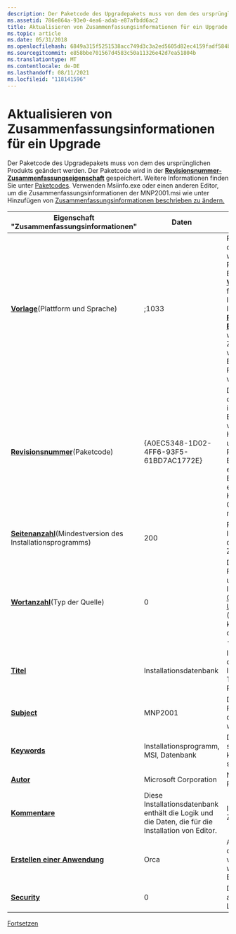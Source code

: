 ```yaml
---
description: Der Paketcode des Upgradepakets muss von dem des ursprünglichen Produkts geändert werden.
ms.assetid: 786e864a-93e0-4ea6-adab-e87afbdd6ac2
title: Aktualisieren von Zusammenfassungsinformationen für ein Upgrade
ms.topic: article
ms.date: 05/31/2018
ms.openlocfilehash: 6849a315f5251538acc749d3c3a2ed5605d82ec4159fadf584b5a087a9beaeee
ms.sourcegitcommit: e858bbe701567d4583c50a11326e42d7ea51804b
ms.translationtype: MT
ms.contentlocale: de-DE
ms.lasthandoff: 08/11/2021
ms.locfileid: "118141596"
---
```

# <a name="updating-summary-information-for-an-upgrade"></a>Aktualisieren von Zusammenfassungsinformationen für ein Upgrade

Der Paketcode des Upgradepakets muss von dem des ursprünglichen Produkts geändert werden. Der Paketcode wird in der [**Revisionsnummer-Zusammenfassungseigenschaft**](revision-number-summary.md) gespeichert. Weitere Informationen finden Sie unter [Paketcodes](package-codes.md). Verwenden Msiinfo.exe oder einen anderen Editor, um die Zusammenfassungsinformationen der MNP2001.msi wie unter Hinzufügen von [Zusammenfassungsinformationen beschrieben zu ändern.](adding-summary-information.md)



| Eigenschaft "Zusammenfassungsinformationen"                                                   | Daten                                                                             | Hinweise                                                                                                                                                                                                                                                                                                                                                                                                |
|--------------------------------------------------------------------------------|----------------------------------------------------------------------------------|------------------------------------------------------------------------------------------------------------------------------------------------------------------------------------------------------------------------------------------------------------------------------------------------------------------------------------------------------------------------------------------------------|
| [**Vorlage**](template-summary.md)(Plattform und Sprache)<br/>         | ;1033                                                                            | Plattform und Sprache, die von der Datenbank verwendet werden. Wenn die Plattformspezifikation im Eigenschaftswert [**Vorlagenzusammenfassung**](template-summary.md) fehlt, geht das Installationsprogramm von der Intel-Architektur aus. Die [**ProductLanguage-Eigenschaft**](productlanguage.md) aus der Datenbank wird in der Regel für diese Zusammenfassungseigenschaft verwendet. Die Sprach-ID des Beispiels gibt an, dass das Paket englisch (USA) verwendet. |
| [**Revisionsnummer**](revision-number-summary.md)(Paketcode)<br/>    | {A0EC5348-1D02-4FF6-93F5-61BD7AC1772E}                                           | Dies ist die [Paketcode-GUID,](guid.md) die das Beispielpaket eindeutig identifiziert. Wenn Sie dieses Beispiel reproduzieren, verwenden Sie ein Hilfsprogramm wie GUIDGEN, um eine andere GUID für Ihr Paket zu generieren. Die Ergebnisse von GUIDGEN enthalten Kleinbuchstaben. Beachten Sie, dass Sie für einen gültigen Paketcode alle Kleinbuchstaben in Großbuchstaben ändern müssen.                                                     |
| [**Seitenanzahl**](page-count-summary.md)(Mindestversion des Installationsprogramms)<br/> | 200                                                                              | Für mindestens Windows Installer-Version 2.0 sollte diese Eigenschaft auf die ganze Zahl 200 festgelegt werden.                                                                                                                                                                                                                                                                                                         |
| [**Wortanzahl**](word-count-summary.md)(Typ der Quelle)<br/>            | 0                                                                                | Der globale Quelltyp für das Paket sind lange Dateinamen und unkomprimiert. Weitere Informationen finden Sie unter [Compressed and Uncompressed Sources](compressed-and-uncompressed-sources.md) (Komprimierte und nicht komprimierte Quellen) und in der Beschreibung der Attributes -Spalte der [File-Tabelle.](file-table.md)                                                                                                                               |
| [**Titel**](title-summary.md)                                                 | Installationsdatenbank                                                            | Informiert Benutzer darüber, dass diese Datenbank für eine Installation und nicht für eine Transformation oder einen Patch verwendet wird.                                                                                                                                                                                                                                                                                                          |
| [**Subject**](subject-summary.md)                                             | MNP2001                                                                          | Dateibrowser können dies als Produkt anzeigen, das mit dieser Datenbank installiert werden soll.                                                                                                                                                                                                                                                                                                                    |
| [**Keywords**](keywords-summary.md)                                           | Installationsprogramm, MSI, Datenbank                                                         | Dateibrowser, die schlüsselwortsuchen können, können nach diesen Wörtern suchen.                                                                                                                                                                                                                                                                                                                      |
| [**Autor**](author-summary.md)                                               | Microsoft Corporation                                                            | Name des Herstellers des Produkts.                                                                                                                                                                                                                                                                                                                                                                  |
| [**Kommentare**](comments-summary.md)                                           | Diese Installationsdatenbank enthält die Logik und die Daten, die für die Installation von Editor. | Informiert Benutzer über den Zweck dieser Datenbank.                                                                                                                                                                                                                                                                                                                                                    |
| [**Erstellen einer Anwendung**](creating-application-summary.md)                   | Orca                                                                             | Anwendung, die zum Erstellen der Installationsdatenbank verwendet wird. Im Beispiel wird der Orca-Datenbank-Editor als Beispiel angegeben.                                                                                                                                                                                                                                                                                   |
| [**Security**](security-summary.md)                                           | 0                                                                                | Die Beispieldatenbank besteht aus uneingeschränktem Lese-/Schreibzugriff.                                                                                                                                                                                                                                                                                                                                                      |



 

[Fortsetzen](validating-an-installation-upgrade.md)

 

 





